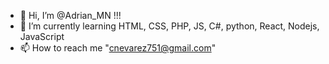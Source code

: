 - 👋 Hi, I’m @Adrian_MN !!!
- 🌱 I’m currently learning HTML, CSS, PHP, JS, C#, python, React, Nodejs, JavaScript 
- 📫 How to reach me "cnevarez751@gmail.com"
